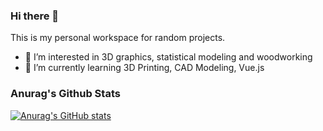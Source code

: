 ### Hi there 👋

This is my personal workspace for random projects.

- 🔭 I’m interested in 3D graphics, statistical modeling and woodworking
- 🌱 I’m currently learning 3D Printing, CAD Modeling, Vue.js

### Anurag's Github Stats

[![Anurag's GitHub stats](https://github-readme-stats.vercel.app/api?username=ngynkvn)](https://github.com/anuraghazra/github-readme-stats)


<!--
**ngynkvn/ngynkvn** is a ✨ _special_ ✨ repository because its `README.md` (this file) appears on your GitHub profile.

Here are some ideas to get you started:

- 🔭 I’m currently working on ...
- 🌱 I’m currently learning ...
- 👯 I’m looking to collaborate on ...
- 🤔 I’m looking for help with ...
- 💬 Ask me about ...
- 📫 How to reach me: ...
- 😄 Pronouns: ...
- ⚡ Fun fact: ...
-->
